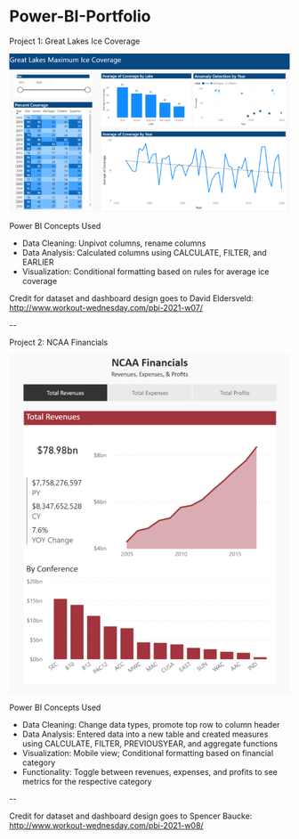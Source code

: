 # Power-BI-Portfolio

Project 1: Great Lakes Ice Coverage

![](https://github.com/jason-paulose/images/blob/main/Great%20Lakes%20Ice%20Coverage%20-%20Power%20BI%20Desktop.png)

Power BI Concepts Used
- Data Cleaning: Unpivot columns, rename columns
- Data Analysis: Calculated columns using CALCULATE, FILTER, and EARLIER
- Visualization: Conditional formatting based on rules for average ice coverage

Credit for dataset and dashboard design goes to David Eldersveld: http://www.workout-wednesday.com/pbi-2021-w07/

--

Project 2: NCAA Financials

![](https://github.com/jason-paulose/images/blob/main/NCAA%20Financials%20Mobile%20View.png)

Power BI Concepts Used
- Data Cleaning: Change data types, promote top row to column header
- Data Analysis: Entered data into a new table and created measures using CALCULATE, FILTER, PREVIOUSYEAR, and aggregate functions
- Visualization: Mobile view; Conditional formatting based on financial category
- Functionality: Toggle between revenues, expenses, and profits to see metrics for the respective category

--

Credit for dataset and dashboard design goes to Spencer Baucke: http://www.workout-wednesday.com/pbi-2021-w08/
